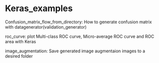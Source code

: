 # Keras_examples

Confusion_matrix_flow_from_directory: How to generate confusion matrix with datagenerator(validation_generator)

roc_curve: plot Multi-class ROC curve, Micro-average ROC curve and ROC area with Keras

image_augmentation: Save generated image augmentaion images to a desired folder
